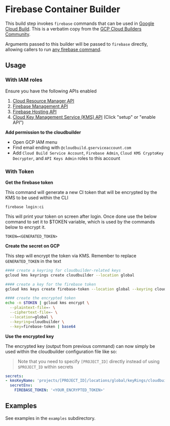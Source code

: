 # Firebase Container Builder

This build step invokes `firebase` commands that can be used in [Google Cloud Build](https://cloud.google.com/cloud-build/).
This is a verbatim copy from the [GCP Cloud Builders Community](https://github.com/GoogleCloudPlatform/cloud-builders-community).

Arguments passed to this builder will be passed to `firebase` directly,
allowing callers to run [any firebase
command](https://firebase.google.com/docs/cli/#command_reference).

## Usage

### With IAM roles

Ensure you have the following APIs enabled

1. [Cloud Resource Manager API](https://console.developers.google.com/apis/api/cloudresourcemanager.googleapis.com)
2. [Firebase Management API](https://console.developers.google.com/apis/api/firebase.googleapis.com)
3. [Firebase Hosting API](https://console.developers.google.com/apis/api/firebasehosting.googleapis.com)
4. [Cloud Key Management Service (KMS) API](https://console.cloud.google.com/security/kms) (Click "setup" or "enable API")

**Add permission to the cloudbuilder**

- Open GCP IAM menu
- Find email ending with `@cloudbuild.gserviceaccount.com`
- Add `Cloud Build Service Account`, `Firebase Admin`, `Cloud KMS CryptoKey Decrypter`, and `API Keys Admin` roles to this account

### With Token

**Get the firebase token**

This command will generate a new CI token that will be encrypted by the KMS to be used within the CLI

```
firebase login:ci
```
This will print your token on screen after login. Once done use the below command to set it to $TOKEN variable, which is used by the commands below to encrypt it.

```
TOKEN=<GENERATED_TOKEN>
```

**Create the secret on GCP**

This step will encrypt the token via KMS. Remember to replace `GENERATED_TOKEN` in the text

```bash
#### create a keyring for cloudbuilder-related keys
gcloud kms keyrings create cloudbuilder --location global

#### create a key for the firebase token
gcloud kms keys create firebase-token --location global --keyring cloudbuilder --purpose encryption

#### create the encrypted token
echo -n $TOKEN | gcloud kms encrypt \
  --plaintext-file=- \
  --ciphertext-file=- \
  --location=global \
  --keyring=cloudbuilder \
  --key=firebase-token | base64
```

**Use the encrypted key**

The encrypted key (output from previous command) can now simply be used within the cloudbuilder configuration file like so:

> Note that you need to specify `[PROJECT_ID]` directly instead of using `$PROJECT_ID` within secrets

```yaml
secrets:
- kmsKeyName: 'projects/[PROJECT_ID]/locations/global/keyRings/cloudbuilder/cryptoKeys/firebase-token'
  secretEnv:
    FIREBASE_TOKEN: '<YOUR_ENCRYPTED_TOKEN>'
```

## Examples

See examples in the `examples` subdirectory.
